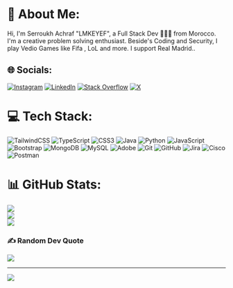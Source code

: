 # 💫 About Me:
Hi, I'm Serroukh Achraf "LMKEYEF", a Full Stack Dev 👨🏻‍💻 from Morocco. I'm a creative problem solving enthusiast. Beside's Coding and Security, I play Vedio Games like Fifa , LoL and more. I support Real Madrid..


## 🌐 Socials:
[![Instagram](https://img.shields.io/badge/Instagram-%23E4405F.svg?logo=Instagram&logoColor=white)](https://instagram.com/serroukh_ac_) [![LinkedIn](https://img.shields.io/badge/LinkedIn-%230077B5.svg?logo=linkedin&logoColor=white)](https://linkedin.com/in/serroukhac) [![Stack Overflow](https://img.shields.io/badge/-Stackoverflow-FE7A16?logo=stack-overflow&logoColor=white)](https://stackoverflow.com/users/23343072) [![X](https://img.shields.io/badge/X-black.svg?logo=X&logoColor=white)](https://x.com/serroukhac) 

# 💻 Tech Stack:
![TailwindCSS](https://img.shields.io/badge/tailwindcss-%2338B2AC.svg?style=for-the-badge&logo=tailwind-css&logoColor=white) ![TypeScript](https://img.shields.io/badge/typescript-%23007ACC.svg?style=for-the-badge&logo=typescript&logoColor=white) ![CSS3](https://img.shields.io/badge/css3-%231572B6.svg?style=for-the-badge&logo=css3&logoColor=white) ![Java](https://img.shields.io/badge/java-%23ED8B00.svg?style=for-the-badge&logo=openjdk&logoColor=white) ![Python](https://img.shields.io/badge/python-3670A0?style=for-the-badge&logo=python&logoColor=ffdd54) ![JavaScript](https://img.shields.io/badge/javascript-%23323330.svg?style=for-the-badge&logo=javascript&logoColor=%23F7DF1E) ![Bootstrap](https://img.shields.io/badge/bootstrap-%238511FA.svg?style=for-the-badge&logo=bootstrap&logoColor=white) ![MongoDB](https://img.shields.io/badge/MongoDB-%234ea94b.svg?style=for-the-badge&logo=mongodb&logoColor=white) ![MySQL](https://img.shields.io/badge/mysql-4479A1.svg?style=for-the-badge&logo=mysql&logoColor=white) ![Adobe](https://img.shields.io/badge/adobe-%23FF0000.svg?style=for-the-badge&logo=adobe&logoColor=white) ![Git](https://img.shields.io/badge/git-%23F05033.svg?style=for-the-badge&logo=git&logoColor=white) ![GitHub](https://img.shields.io/badge/github-%23121011.svg?style=for-the-badge&logo=github&logoColor=white) ![Jira](https://img.shields.io/badge/jira-%230A0FFF.svg?style=for-the-badge&logo=jira&logoColor=white) ![Cisco](https://img.shields.io/badge/cisco-%23049fd9.svg?style=for-the-badge&logo=cisco&logoColor=black) ![Postman](https://img.shields.io/badge/Postman-FF6C37?style=for-the-badge&logo=postman&logoColor=white)
# 📊 GitHub Stats:
![](https://github-readme-stats.vercel.app/api?username=serroukhachraf&theme=tokyonight&hide_border=false&include_all_commits=true&count_private=true)<br/>
![](https://github-readme-streak-stats.herokuapp.com/?user=serroukhachraf&theme=tokyonight&hide_border=false)<br/>
![](https://github-readme-stats.vercel.app/api/top-langs/?username=serroukhachraf&theme=tokyonight&hide_border=false&include_all_commits=true&count_private=true&layout=compact)

### ✍️ Random Dev Quote
![](https://quotes-github-readme.vercel.app/api?type=horizontal&theme=tokyonight)

---
[![](https://visitcount.itsvg.in/api?id=serroukhachraf&icon=9&color=0)](https://visitcount.itsvg.in)

<!-- Proudly created with GPRM ( https://gprm.itsvg.in ) -->
